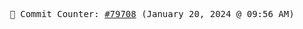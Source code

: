 <p align="center">
    <samp>
        📮 Commit Counter: <a href="https://github.com/Javascript-void0/Javascript-void0/commits/main">#79708</a> (January 20, 2024 @ 09:56 AM)
    </samp>
</p>